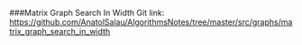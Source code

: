 ###Matrix Graph Search In Width
Git link:   
https://github.com/AnatolSalau/AlgorithmsNotes/tree/master/src/graphs/matrix_graph_search_in_width


